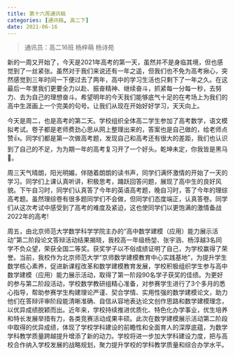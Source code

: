 ```yaml
---
title: 第十六周通讯稿
categories: [通讯稿, 高二下]
date: 2021-06-16
---
```


> 通讯员：高二16班 杨梓萌 杨诗苑

新的一周又开始了，今天是2021年高考的第一天，虽然并不是身临其境，但也感觉到了一丝紧张。虽然对于我们来说还有一年之遥，但我们也不免为高考揪心，突然感觉到三年时间一下便过去了两年，高中的学习生活也只剩下了一年之久。在这最后一年里我们更要全力以赴、振奋精神、继续奋斗，抓紧每一分每一秒，去努力、去为自己的理想奋斗。希望明年的今天我们能够底气十足的在考场上为我们的高中生涯画上一个完美的句号。让我们从现在开始好好学习，天天向上。

今天是周二，也是高考的第二天。学校组织全体高二学生参加了高考数学，语文模拟考试。卷子都是老师费劲心思从网上整理出来的，答案也是自己做的，给老师点赞👍。同学们都是第一次做高考题，发现自己和高考还有很大的差距，我们也认识到了自己的不足，为为期一年的高考复习开了一个好头。乾坤未定，你我皆是黑马🐴。

周三天气晴朗，阳光明媚，伴随着朗朗的读书声，同学们满怀激情的开始了一天的学习。同学们上课认真听讲，积极思考，踊跃回答问题，展现了高中生的良好风貌。下午自习时，同学们认真答了今年的英语高考题，晚自习时，答了今年的理综高考题。虽然理综卷有很多题同学们不会做，但同学们态度端正，认真答卷。同学们从这次考试中感受到了高考的难度及紧迫，这也使同学们以更饱满的激情备战2022年的高考!

周五，由北京师范大学数学科学学院主办的“高中数学建模（应用）能力展示活动”第二阶段论文答辩活动结果揭晓，我校高一年级杨堃、张宇涵、杨淳越3名同学不负众望，荣获全国二等奖。获奖学子以不俗成绩证明了自己，为学校赢得了荣誉。当前，我校作为北京师范大学“京师数学建模教育中心实践基地”，为提升学生数学核心素养，促进新课程改革和数学建模教育发展，学校积极组织学生参与高中数学建模（应用）能力展示活动，取得了第一阶段90名学子获奖的佳绩。为更好的参与第二阶段活动，学校数学教研组精心准备，对参赛学生进行了3个多月的悉心指导，帮助参赛学生构建理论严谨、契合学情、实用性强的数学建模论文，助力他们在答辩评审阶段能清晰准确、自信从容地表达论文创作思路和数学建模理念，以优异成绩脱颖而出。近年来，学校持续推进优质化、特色化办学事业，优生培养和特长发展举措有力，各类竞赛活动成果丰硕。此次在数学建模展示活动第二阶段中取得的优异成绩，体现了学校学科建设的前瞻性和全面育人的深厚底蕴，为数学学科教学质量跨越提升增添了新的动力。学校将进一步加大学科建设力度，把与高校合作纳入学校发展的战略规划，聚力提升学校的学科教学质量和综合办学水平。
